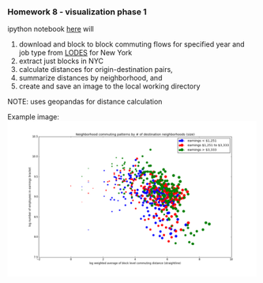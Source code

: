### Homework 8 - visualization phase 1
ipython notebook [here]('./HW8_crh278_phase1.ipynb') will
1. download and block to block commuting flows for specified year and job type from [LODES](http://lehd.ces.census.gov/data/lodes/LODES7/ny/od/) for New York
2. extract just blocks in NYC
3. calculate distances for origin-destination pairs, 
4. summarize distances by neighborhood, and
5. create and save an image to the local working directory

NOTE: uses geopandas for distance calculation

Example image:
![alt text](./nhood_commuting.png)
